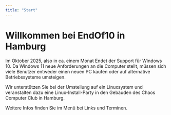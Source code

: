 ```yaml
---
title: "Start"
---
```

# Willkommen bei EndOf10 in Hamburg

Im Oktober 2025, also in ca. einem Monat Endet der Support für Windows 10. Da Windows 11 neue Anforderungen an die Computer stellt, müssen sich viele Benutzer entweder einen neuen PC kaufen oder auf alternative Betriebssysteme umsteigen.

Wir unterstützen Sie bei der Umstellung auf ein Linuxsystem und veranstalten dazu eine Linux-Install-Party in den Gebäuden des Chaos Computer Club in Hamburg.

Weitere Infos finden Sie im Menü bei Links und Terminen.